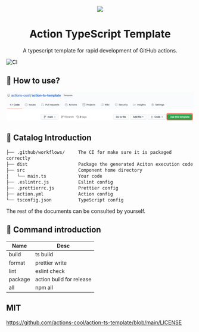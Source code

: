 <p align="center">
  <a href="">
    <img width="140" src="https://avatars.githubusercontent.com/u/73879334?s=200&v=4" />
  </a>
</p>

<h1 align="center">Action TypeScript Template</h1>
<div align="center">
A typescript template for rapid development of GitHub actions.
</div>

![CI](https://github.com/actions-cool/action-ts-template/workflows/CI/badge.svg)

## 🚀 How to use?

![](https://github.com/actions-cool/resources/blob/main/image/template.png?raw=true)

## 📒 Catalog Introduction

```
├── .github/workflows/     The CI for make sure it is packaged correctly
├── dist                   Package the generated Aciton execution code
├── src                    Component home directory
│   └── main.ts            Your code
├── .eslintrc.js           Eslint config
├── .prettierrc.js         Prettier config
├── action.yml             Action config
└── tsconfig.json          TypeScript config
```

The rest of the documents can be consulted by yourself.

## 🤖 Command introduction

| Name | Desc |
| -- | -- |
| build | ts build |
| format | prettier write |
| lint | eslint check |
| package | action build for release |
| all | npm all |

## MIT

https://github.com/actions-cool/action-ts-template/blob/main/LICENSE
